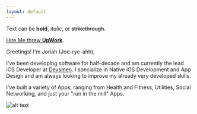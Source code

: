```yaml
---
layout: default
---
```


Text can be **bold**, _italic_, or ~~strikethrough~~.

[Hire Me threw **UpWork**](./another-page.html).

Greetings! I'm Joriah (Joe-rye-ahh), 

I've been developing software for half-decade and am currently the lead iOS Developer at [Devsmen](./another-page.html). I specialize in Native iOS Development and App Design and am always looking to improve my already very developed skills. 

I've built a variety of Apps, ranging from Health and Fitness, Utilities, Social Networking, and just your "run in the mill" Apps.

![alt text](https://github.com/jaaster/jaaster.github.io/images/icon/project1 "project one")